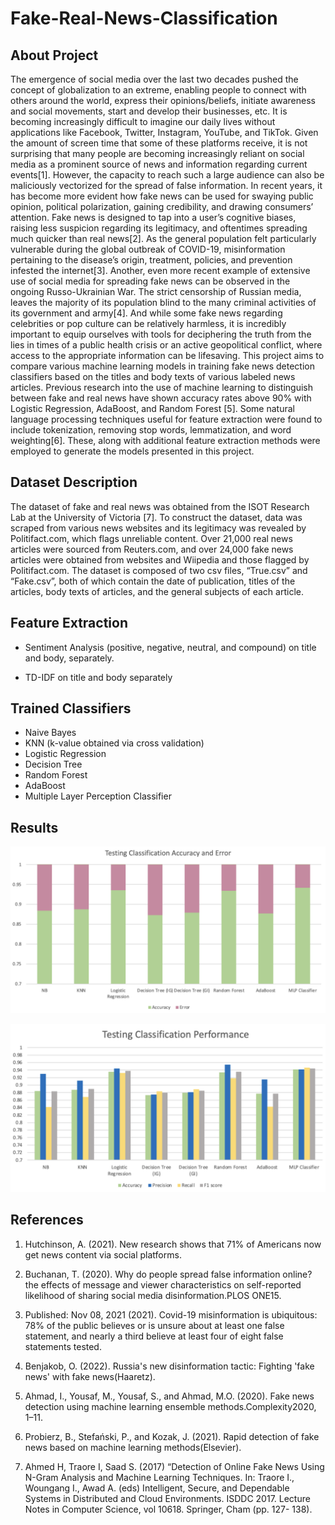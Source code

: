 # Fake-Real-News-Classification

<h2> About Project </h2>

<p>
The emergence of social media over the last two decades pushed the concept of globalization to an extreme, enabling people to connect with others around the world, express their opinions/beliefs, initiate awareness and social movements, start and develop their businesses, etc. It is becoming increasingly difficult to imagine our daily lives without applications like Facebook, Twitter, Instagram, YouTube, and TikTok. Given the amount of screen time that some of these platforms receive, it is not surprising that many people are becoming increasingly reliant on social media as a prominent source of news and information regarding current events[1]. However, the capacity to reach such a large audience can also be maliciously vectorized for the spread of false information. In recent years, it has become more evident how fake news can be used for swaying public opinion, political polarization, gaining credibility, and drawing consumers’ attention. Fake news is designed to tap into a user’s cognitive biases, raising less suspicion regarding its legitimacy, and oftentimes spreading much quicker than real news[2]. As the general population felt particularly vulnerable during the global outbreak of COVID-19, misinformation pertaining to the disease’s origin, treatment, policies, and prevention infested the internet[3]. Another, even more recent example of extensive use of social media for spreading fake news can be observed in the ongoing Russo-Ukrainian War. The strict censorship of Russian media, leaves the majority of its population blind to the many criminal activities of its government and army[4]. And while some fake news regarding celebrities or pop culture can be relatively harmless, it is incredibly important to equip ourselves with tools for deciphering the truth from the lies in times of a public health crisis or an active geopolitical conflict, where access to the appropriate information can be lifesaving. This project aims to compare various machine learning models in training fake news detection classifiers based on the titles and body texts of various labeled news articles. Previous research into the use of machine learning to distinguish between fake and real news have shown accuracy rates above 90% with Logistic Regression, AdaBoost, and Random Forest [5]. Some natural language processing techniques useful for feature extraction were found to include tokenization, removing stop words, lemmatization, and word weighting[6]. These, along with additional feature extraction methods were employed to generate the models presented in this project.
</p>

<h2> Dataset Description </h2>

<p>
The dataset of fake and real news was obtained from the ISOT Research Lab at the University of Victoria [7]. To construct the dataset, data was scraped from various news websites and its legitimacy was revealed by Politifact.com, which flags unreliable content. Over 21,000 real news articles were sourced from Reuters.com, and over 24,000 fake news articles were obtained from websites and Wiipedia and those flagged by Politifact.com. The dataset is composed of two csv files, “True.csv” and “Fake.csv”, both of which contain the date of publication, titles of the articles, body texts of articles, and the general subjects of each article. 

</p>

<h2> Feature Extraction </h2>
<p>  

- Sentiment Analysis (positive, negative, neutral, and compound) on title and body, separately. 

- TD-IDF on title and body separately

</p>

<h2> Trained Classifiers</h2>

<p>  

- Naive Bayes
- KNN (k-value obtained via cross validation)
- Logistic Regression
- Decision Tree
- Random Forest
- AdaBoost 
- Multiple Layer Perception Classifier 

</p>

<h2> Results</h2>

<img src="Resources/accuracy.png" width="800"><br/>

<img src="Resources/results.png" width="800"><br/>

<h2> References </h2>

<p>    

1. Hutchinson, A. (2021). New research shows that 71% of Americans now get news content via social platforms.

2. Buchanan, T. (2020). Why do people spread false information online? the effects of message and viewer characteristics on self-reported likelihood of sharing social media disinformation.PLOS ONE15.


3. Published: Nov 08, 2021 (2021). Covid-19 misinformation is ubiquitous: 78% of the public believes or is unsure about at least one false statement, and nearly a third believe at least four of eight false statements tested.


4. Benjakob, O. (2022). Russia's new disinformation tactic: Fighting 'fake news' with fake news(Haaretz).


5. Ahmad, I., Yousaf, M., Yousaf, S., and Ahmad, M.O. (2020). Fake news detection using machine learning ensemble methods.Complexity2020, 1–11.


6. Probierz, B., Stefański, P., and Kozak, J. (2021). Rapid detection of fake news based on machine learning methods(Elsevier). 


7. Ahmed H, Traore I, Saad S. (2017) “Detection of Online Fake News Using N-Gram Analysis and Machine Learning Techniques. In: Traore I., Woungang I., Awad A. (eds) Intelligent, Secure, and Dependable Systems in Distributed and Cloud Environments. ISDDC 2017. Lecture Notes in Computer Science, vol 10618. Springer, Cham (pp. 127- 138).
</p>